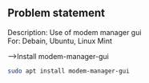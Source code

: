 
## Problem statement

Description: Use of modem manager gui <br>
For: Debain, Ubuntu, Linux Mint



-->Install modem-manager-gui

```bash
sudo apt install modem-manager-gui
```
